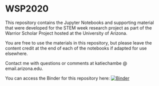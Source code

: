 # WSP2020

This repository contains the Jupyter Notebooks and supporting material that were developed for the STEM week research project as part of the Warrior Scholar Project hosted at the University of Arizona.

You are free to use the materials in this repository, but please leave the content credit at the end of each of the notebooks if adapted for use elsewhere.

Contact me with questions or comments at katiechambe @ email.arizona.edu. 

You can access the Binder for this repository here: [![Binder](https://mybinder.org/badge_logo.svg)](https://mybinder.org/v2/gh/katiechambe/WSP2020.git/master)

